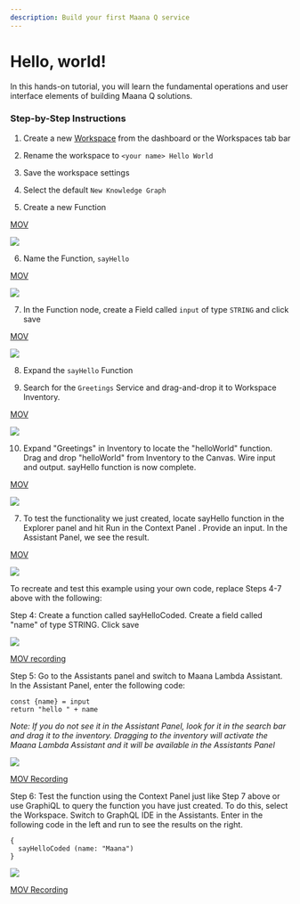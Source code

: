```yaml
---
description: Build your first Maana Q service
---
```


# Hello, world!

In this hands-on tutorial, you will learn the fundamental operations and user interface elements of building Maana Q solutions. 

### **Step-by-Step Instructions**

1. Create a new [Workspace](../../product-guide/getting-started-with-maana/workspaces/#what-is-a-workspace) from the dashboard or the Workspaces tab bar

2. Rename the workspace to `<your name> Hello World`

3. Save the workspace settings

4. Select the default `New Knowledge Graph`

5. Create a new Function

[MOV](https://maanaimages.blob.core.windows.net/maana-q-documentation/QTraining_videos/HelloWorld_movc/HelloWorld_Step2.mov)

![](https://maanaimages.blob.core.windows.net/maana-q-documentation/QTraining_videos/HelloWorld_gifs/HelloWorld_Step2.gif)

6. Name the Function, `sayHello`

[MOV](https://maanaimages.blob.core.windows.net/maana-q-documentation/QTraining_videos/HelloWorld_movc/HelloWorld_Step3.mov)

![](https://maanaimages.blob.core.windows.net/maana-q-documentation/QTraining_videos/HelloWorld_gifs/HelloWorld_Step3.gif)

7. In the Function node, create a Field called `input` of type `STRING` and click save

[MOV](https://maanaimages.blob.core.windows.net/maana-q-documentation/QTraining_videos/HelloWorld_movc/HelloWorld_Step4.mov)

![](https://maanaimages.blob.core.windows.net/maana-q-documentation/QTraining_videos/HelloWorld_gifs/HelloWorld_Step4.gif)

8. Expand the `sayHello` Function

9. Search for the `Greetings` Service and drag-and-drop it to Workspace Inventory.

[MOV](https://maanaimages.blob.core.windows.net/maana-q-documentation/QTraining_videos/HelloWorld_movc/HelloWorld_Step5.mov)

![](https://maanaimages.blob.core.windows.net/maana-q-documentation/QTraining_videos/HelloWorld_gifs/HelloWorld_Step5.gif)

10. Expand "Greetings" in Inventory to locate the "helloWorld" function. Drag and drop "helloWorld" from Inventory to the Canvas. Wire input and output. sayHello function is now complete.

[MOV](https://maanaimages.blob.core.windows.net/maana-q-documentation/QTraining_videos/HelloWorld_movc/HelloWorld_Step6.mov) 

![](https://maanaimages.blob.core.windows.net/maana-q-documentation/QTraining_videos/HelloWorld_gifs/HelloWorld_Step6.gif)



7. To test the functionality we just created, locate sayHello function in the Explorer panel and hit Run in the Context Panel . Provide an input. In the Assistant Panel, we see the result.

[MOV](https://maanaimages.blob.core.windows.net/maana-q-documentation/QTraining_videos/HelloWorld_movc/HelloWorld_Step7.mov)

![](https://maanaimages.blob.core.windows.net/maana-q-documentation/QTraining_videos/HelloWorld_gifs/HelloWorld_Step7.gif)



To recreate and test this example using your own code, replace Steps 4-7 above with the following:

Step 4: Create a function called sayHelloCoded. Create a field called "name" of type STRING. Click save

![](https://maanaimages.blob.core.windows.net/maana-q-documentation/QTraining_videos/HelloWorld_gifs/HelloWorldExtended_Step%204.gif)

[MOV recording](https://maanaimages.blob.core.windows.net/maana-q-documentation/QTraining_videos/HelloWorld_movc/HelloWorldExtended_Step%204.mov)

Step 5: Go to the Assistants panel and switch to Maana Lambda Assistant. In the Assistant Panel, enter the following code:

```text
const {name} = input
return "hello " + name
```

_Note: If you do not see it in the Assistant Panel, look for it in the search bar and drag it to the inventory. Dragging to the inventory will activate the Maana Lambda Assistant and it will be available in the Assistants Panel_ 

![](https://maanaimages.blob.core.windows.net/maana-q-documentation/QTraining_videos/HelloWorld_gifs/HelloWorldExtended_Step5.gif)

[MOV Recording](https://maanaimages.blob.core.windows.net/maana-q-documentation/QTraining_videos/HelloWorld_movc/HelloWorldExtended_Step5.mov)

Step 6:  Test the function using  the Context Panel just like Step 7 above or use GraphiQL to query the function you have just created. To do this, select the Workspace. Switch to  GraphQL IDE in the Assistants. Enter in the following code in the left and run to see the results on the right.

```text
{
  sayHelloCoded (name: "Maana")
}
```

![](https://maanaimages.blob.core.windows.net/maana-q-documentation/QTraining_videos/HelloWorld_gifs/HelloWorldExtended_Step6.gif)

[MOV Recording](https://maanaimages.blob.core.windows.net/maana-q-documentation/QTraining_videos/HelloWorld_movc/HelloWorldExtended_Step6.mov)

